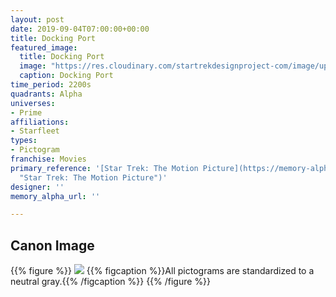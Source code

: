 ```yaml
---
layout: post
date: 2019-09-04T07:00:00+00:00
title: Docking Port
featured_image:
  title: Docking Port
  image: "https://res.cloudinary.com/startrekdesignproject-com/image/upload/v1567642375/DockingPort.png"
  caption: Docking Port
time_period: 2200s
quadrants: Alpha
universes:
- Prime
affiliations:
- Starfleet
types:
- Pictogram
franchise: Movies
primary_reference: '[Star Trek: The Motion Picture](https://memory-alpha.fandom.com/wiki/Star_Trek:_The_Motion_Picture
  "Star Trek: The Motion Picture")'
designer: ''
memory_alpha_url: ''

---
```

## Canon Image

{{% figure %}}
![](https://res.cloudinary.com/startrekdesignproject-com/image/upload/v1567642375/DockingPort_ST-TMP1.jpg)
{{% figcaption %}}All pictograms are standardized to a neutral gray.{{% /figcaption %}}
{{% /figure %}}